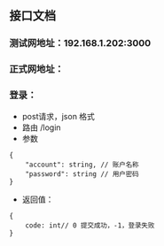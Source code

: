 ## 接口文档

### 测试网地址：192.168.1.202:3000
### 正式网地址：

### 登录：
  * post请求，json 格式
  * 路由 /login
  * 参数

```
{
    "account": string, // 账户名称
    "password": string // 用户密码
}
```

  * 返回值：

```
{
    code: int// 0 提交成功，-1，登录失败
}
```
